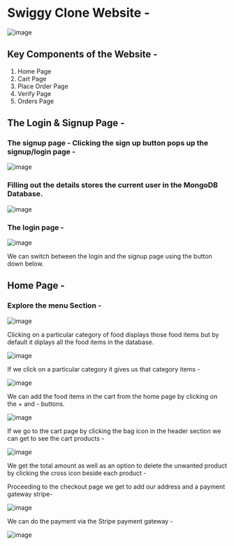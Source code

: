 # Swiggy Clone Website - <br/>

![image](https://github.com/user-attachments/assets/f83003c3-a3d1-4cf5-9566-3a7813013360)


## Key Components of the Website - <br/>
1. Home Page
2. Cart Page
3. Place Order Page
4. Verify Page
5. Orders Page

## The Login & Signup Page - 

### The signup page - Clicking the sign up button pops up the signup/login page - 

![image](https://github.com/user-attachments/assets/12a85362-13f2-4f18-8e1d-8e07c0f9f037)

### Filling out the details stores the current user in the MongoDB Database.

![image](https://github.com/user-attachments/assets/5905ccb9-6c93-4d11-a7f8-97edaa679a4c)


### The login page - 

![image](https://github.com/user-attachments/assets/595b9a89-a174-4215-9c49-973ccfb38802)

We can switch between the login and the signup page using the button down below.


## Home Page - 

### Explore the menu Section - 

![image](https://github.com/user-attachments/assets/fc992e6a-5f32-4bdc-bdb5-09c1ffecbada)

Clicking on a particular category of food displays those food items but by default it diplays all the food items in the database.

![image](https://github.com/user-attachments/assets/9a77d5d3-f1d2-4236-8bad-765df9da349c)

If we click on a particular category it gives us that category items - 

![image](https://github.com/user-attachments/assets/19fe12da-044b-44d1-889a-e789d2d39c04)


We can add the food items in the cart from the home page by clicking on the + and - buttons.

![image](https://github.com/user-attachments/assets/0c9bf68d-d271-4ce8-93a3-88e819182346)

If we go to the cart page by clicking the bag icon in the header section we can get to see the cart products - 

![image](https://github.com/user-attachments/assets/e8c0817c-ac18-4e8e-ad5b-76a367d9fcfc)

We get the total amount as well as an option to delete the unwanted product by clicking the cross icon beside each product - 


Proceeding to the checkout page we get to add our address and a payment gateway stripe- 

![image](https://github.com/user-attachments/assets/50fd3c7c-5dd3-4185-97dc-38da7c0b1aef)

We can do the payment via the Stripe payment gateway - 

![image](https://github.com/user-attachments/assets/ea4ef848-41b3-4644-a29e-5d69b0bc5ea1)



















